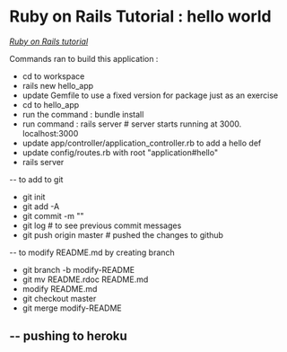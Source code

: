 
# Ruby on Rails Tutorial : hello world
[*Ruby on Rails tutorial*](http://www.railstutorial.org/)


Commands ran to build this application : 

- cd to workspace
- rails new hello_app
- update Gemfile to use a fixed version for package just as an exercise
- cd to hello_app
- run the command : bundle install
- run command : rails server # server starts running at 3000. localhost:3000
- update app/controller/application_controller.rb to add a hello def
- update config/routes.rb with root "application#hello"
- rails server

-- to add to git
- git init
- git add -A
- git commit -m ""
- git log # to see previous commit messages 
- git push origin master # pushed the changes to github

-- to modify README.md by creating branch
- git branch -b modify-README
- git mv README.rdoc README.md
- modify README.md
- git checkout master
- git merge modify-README

-- pushing to heroku
- 